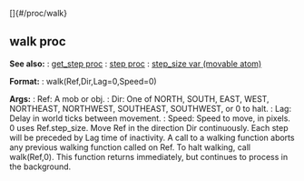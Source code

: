 []{#/proc/walk}
  ## walk proc
  **See also:**
  :   [get_step proc](ref/proc/get_step)
  :   [step proc](ref/proc/step)
  :   [step_size var (movable atom)](ref/atom/movable/var/step_size)
  <!-- -->
  **Format:**
  :   walk(Ref,Dir,Lag=0,Speed=0)
  <!-- -->
  **Args:**
  :   Ref: A mob or obj.
  :   Dir: One of NORTH, SOUTH, EAST, WEST, NORTHEAST, NORTHWEST,
      SOUTHEAST, SOUTHWEST, or 0 to halt.
  :   Lag: Delay in world ticks between movement.
  :   Speed: Speed to move, in pixels. 0 uses Ref.step_size.
  Move Ref in the direction Dir continuously. Each step will be preceded
  by Lag time of inactivity.
  A call to a walking function aborts any previous walking function called
  on Ref. To halt walking, call walk(Ref,0).
  This function returns immediately, but continues to process in the
  background.